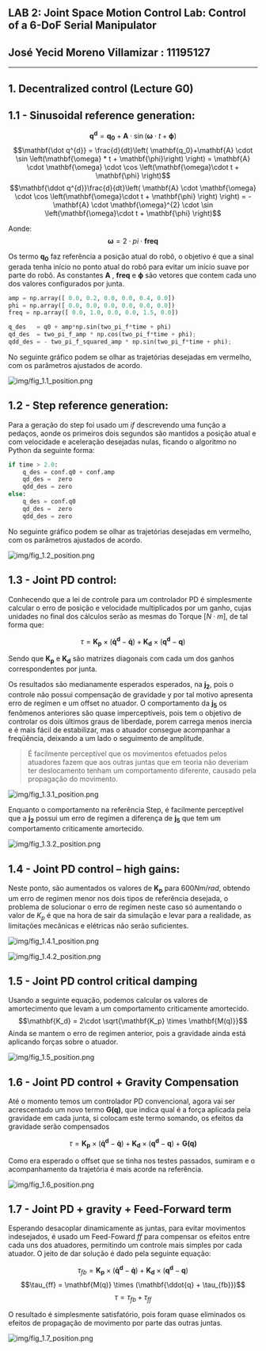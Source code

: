 ## LAB 2: Joint Space Motion Control Lab: Control of a 6-DoF Serial Manipulator
## José Yecid Moreno Villamizar : 11195127
---
## **1. Decentralized control (Lecture G0)**
## 1.1 - Sinusoidal reference generation:

$$\mathbf{q^{d}} =  \mathbf{q_0}+ \mathbf{A} \cdot \sin\left( \mathbf{\omega} \cdot t + \mathbf{\phi}\right)$$
$$\mathbf{\dot q^{d}} = \frac{d}{dt}\left(
    \mathbf{q_0}+\mathbf{A} \cdot \sin \left(\mathbf{\omega} * t  + \mathbf{\phi}\right)
    \right) = 
\mathbf{A} \cdot \mathbf{\omega} \cdot  \cos \left(\mathbf{\omega}\cdot t + \mathbf{\phi} \right)$$
$$\mathbf{\ddot q^{d}}\frac{d}{dt}\left(
    \mathbf{A} \cdot \mathbf{\omega} \cdot  \cos \left(\mathbf{\omega}\cdot t  + \mathbf{\phi} \right)
    \right) = 
-\mathbf{A} \cdot \mathbf{\omega}^{2} \cdot  \sin \left(\mathbf{\omega}\cdot t  + \mathbf{\phi} \right)$$

Aonde:
$$\mathbf{\omega} = 2 \cdot pi \cdot \mathbf{freq}$$

Os termo $\mathbf{q_0}$ faz referência a posição atual do robô, o objetivo é que a sinal gerada tenha início no ponto atual do robô para evitar um início suave por parte do robô. As constantes $\mathbf{A}$ , $\mathbf{freq}$ e $\mathbf{\phi}$ são vetores que contem cada uno dos valores configurados por junta.

```Python
amp = np.array([ 0.0, 0.2, 0.0, 0.0, 0.4, 0.0])  
phi = np.array([ 0.0, 0.0, 0.0, 0.0, 0.0, 0.0])    
freq = np.array([ 0.0, 1.0, 0.0, 0.0, 1.5, 0.0]) 

q_des   = q0 + amp*np.sin(two_pi_f*time + phi)
qd_des  = two_pi_f_amp * np.cos(two_pi_f*time + phi);
qdd_des = - two_pi_f_squared_amp * np.sin(two_pi_f*time + phi);
```
No seguinte gráfico podem se olhar as trajetórias desejadas em vermelho, com os parâmetros ajustados de acordo.

![img/fig_1.1_position.png](img/fig_1.1_position.png)

## 1.2 - Step reference generation:

Para a geração do step foi usado um *if* descrevendo uma função a pedaços, aonde os primeiros dois segundos são mantidos a posição atual e com velocidade e aceleração desejadas nulas, ficando o algoritmo no Python da seguinte forma:

```Python
if time > 2.0:
    q_des = conf.q0 + conf.amp
    qd_des =  zero
    qdd_des = zero
else:
    q_des = conf.q0
    qd_des =  zero
    qdd_des = zero
```

No seguinte gráfico podem se olhar as trajetórias desejadas em vermelho, com os parâmetros ajustados de acordo.

![img/fig_1.2_position.png](img/fig_1.2_position.png)

## 1.3 - Joint PD control:
Conhecendo que a lei de controle para um controlador PD é simplesmente calcular o erro de posição e velocidade multiplicados por um ganho, cujas unidades no final dos cálculos serão as mesmas do Torque [$N \cdot m$], de tal forma que:

$$\tau = \mathbf{K_p}\times(\mathbf{\dot q^d} - \mathbf{\dot q}) +
          \mathbf{K_d}\times(\mathbf{q^d} - \mathbf{q})$$

Sendo que $\mathbf{K_p}$ e $\mathbf{K_d}$ são matrizes diagonais com cada um dos ganhos correspondentes por junta.

Os resultados são medianamente esperados esperados, na $\mathbf{j_2}$, pois o controle não possui compensação de gravidade y por tal motivo apresenta erro de regímen e um offset no atuador. O comportamento da $\mathbf{j_5}$ os fenômenos anteriores são quase imperceptíveis, pois tem o objetivo de controlar os dois últimos graus de liberdade, porem carrega menos inercia e é mais fácil de estabilizar, mas o atuador consegue acompanhar a freqüência, deixando a um lado o seguimento de amplitude.
    
> É facilmente perceptível que os movimentos efetuados pelos atuadores fazem que aos outras juntas que em teoria não deveriam ter deslocamento tenham um comportamento diferente, causado pela propagação do movimento.

![img/fig_1.3.1_position.png](img/fig_1.3.1_position.png)

Enquanto o comportamento na referência Step, é facilmente perceptível que a $\mathbf{j_2}$ possui um erro de regímen a diferença de $\mathbf{j_5}$ que tem um comportamento criticamente amortecido.

![img/fig_1.3.2_position.png](img/fig_1.3.2_position.png)

## 1.4 - Joint PD control – high gains:
Neste ponto, são aumentados os valores de $\mathbf{K_p}$ para $600 Nm/rad$, obtendo um erro de regímen menor nos dois tipos de referência desejada, o problema de solucionar o erro de regímen neste caso só aumentando o valor de $K_p$ é que na hora de sair da simulação e levar para a realidade, as limitações mecânicas e elétricas não serão suficientes.

![img/fig_1.4.1_position.png](img/fig_1.4.1_position.png)

![img/fig_1.4.2_position.png](img/fig_1.4.2_position.png)

## 1.5 - Joint PD control critical damping

Usando a seguinte equação, podemos calcular os valores de amortecimento que levam a um comportamento criticamente amortecido.
$$\mathbf{K_d} = 2\cdot \sqrt{\mathbf{K_p} \times \mathbf{M(q)}}$$
Ainda se mantem o erro de regímen anterior, pois a gravidade ainda está aplicando forças sobre o atuador.

![img/fig_1.5_position.png](img/fig_1.5_position.png)

## 1.6 - Joint PD control + Gravity Compensation
Até o momento temos um controlador PD convencional, agora vai ser acrescentado um novo termo $\mathbf{G(q)}$, que indica qual é a força aplicada pela gravidade em cada junta, si colocam este termo somando, os efeitos da gravidade serão compensados

$$\tau = \mathbf{K_p}\times(\mathbf{\dot q^d} - \mathbf{\dot q}) +
          \mathbf{K_d}\times(\mathbf{q^d} - \mathbf{q}) + \mathbf{G(q)}$$

Como era esperado o offset que se tinha nos testes passados, sumiram e o acompanhamento da trajetória é mais acorde na referência.

![img/fig_1.6_position.png](img/fig_1.6_position.png)

## 1.7 - Joint PD + gravity + Feed-Forward term
Esperando desacoplar dinamicamente as juntas, para evitar movimentos indesejados, é usado um Feed-Foward $\mathit{ff}$ para compensar os efeitos entre cada uns dos atuadores, permitindo um controle mais simples por cada atuador. O jeito de dar solução é dado pela seguinte equação:

$$\tau_{fb} = \mathbf{K_p}\times(\mathbf{\dot q^d} - \mathbf{\dot q}) +
          \mathbf{K_d}\times(\mathbf{q^d} - \mathbf{q})$$
$$\tau_{ff} = \mathbf{M(q)} \times (\mathbf{\ddot{q} + \tau_{fb}})$$
$$\tau = \tau_{fb} + \tau_{ff}$$

O resultado é simplesmente satisfatório, pois foram quase eliminados os efeitos de propagação de movimento por parte das outras juntas.

![img/fig_1.7_position.png](img/fig_1.7_position.png)